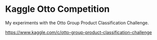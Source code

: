 Kaggle Otto Competition
========================

My experiments with the Otto Group Product Classification Challenge.

https://www.kaggle.com/c/otto-group-product-classification-challenge


